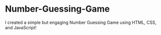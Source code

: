 # Number-Guessing-Game
I created a simple but engaging Number Guessing Game using HTML, CSS, and JavaScript!
